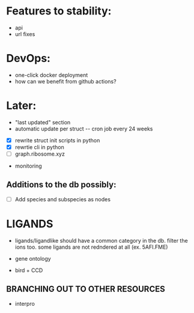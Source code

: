 
# Features to stability:

- api
- url fixes

# DevOps:

- one-click docker deployment 
- how can we benefit from github actions?

# Later:

- "last updated" section
- automatic update per struct -- cron job every 24 weeks

- [x] rewrite struct init scripts in python
- [x] rewrtie cli in python
- [ ] graph.ribosome.xyz
- monitoring



## Additions to the db possibly:

- [ ] Add species and subspecies as nodes


# LIGANDS

- ligands/ligandlike should have a common category in the db. filter the ions too. some ligands are not redndered at all (ex. 5AFI.FME)



- gene ontology 
- bird + CCD


## BRANCHING OUT TO OTHER RESOURCES
- interpro



